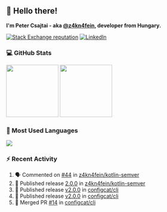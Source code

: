 ## 👋 Hello there!

**I'm Peter Csajtai - aka [@z4kn4fein](https://github.com/z4kn4fein), developer from Hungary.**

[![Stack Exchange reputation](https://img.shields.io/stackexchange/stackoverflow/r/8700582?color=orange&label=reputation&logo=stackoverflow&style=for-the-badge)](https://stackoverflow.com/users/8700582)
[![LinkedIn](https://img.shields.io/badge/linkedin-%230077B5.svg?style=for-the-badge&logo=linkedin&logoColor=white)](https://www.linkedin.com/in/csajtai-p%C3%A9ter-45395341/)

### 💻 GitHub Stats

<div>
  <img height="140px" src="https://github-readme-stats-pcsajtai.vercel.app/api?username=z4kn4fein&show_icons=true&hide_border=true&count_private=true&custom_title=Stats&theme=dracula&line_height=24&hide_title=true">
  <img height="140px" src="https://streak-stats.demolab.com?user=z4kn4fein&theme=dracula&hide_border=true">
  
</div>

### :toolbox: Most Used Languages

<img src="https://github-readme-stats-pcsajtai.vercel.app/api/top-langs/?username=z4kn4fein&theme=dracula&hide_border=true&layout=compact&langs_count=8&hide_title=true">

### :zap: Recent Activity

<!--START_SECTION:activity-->
1. 🗣 Commented on [#44](https://github.com/z4kn4fein/kotlin-semver/issues/44#issuecomment-2040515648) in [z4kn4fein/kotlin-semver](https://github.com/z4kn4fein/kotlin-semver)
2. 🚀 Published release [2.0.0](https://github.com/z4kn4fein/kotlin-semver/releases/tag/2.0.0) in [z4kn4fein/kotlin-semver](https://github.com/z4kn4fein/kotlin-semver)
3. 🚀 Published release [v2.0.0](https://github.com/configcat/cli/releases/tag/v2.0.0) in [configcat/cli](https://github.com/configcat/cli)
4. 🚀 Published release [v2.0.0](https://github.com/configcat/cli/releases/tag/v2.0.0) in [configcat/cli](https://github.com/configcat/cli)
5. 🎉 Merged PR [#14](https://github.com/configcat/cli/pull/14) in [configcat/cli](https://github.com/configcat/cli)
<!--END_SECTION:activity-->
